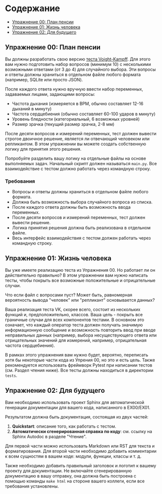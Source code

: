 # Содержание

- [Упражнение 00: План пенсии](#упражнение-00-план-пенсии)
- [Упражнение 01: Жизнь человека](#упражнение-01-жизнь-человека)
- [Упражнение 02: Для будущего](#упражнение-02-для-будущего)

## Упражнение 00: План пенсии

Вы должны разработать свою версию [теста Voight-Kampff](https://bladerunner.fandom.com/wiki/Voight-Kampff_test).
Для этого вам нужно подготовить набор вопросов (минимум 10) с несколькими возможными ответами
(от 3 до 4) для случайного выбора. Эти вопросы и ответы должны храниться в отдельном файле
любого формата (например, SQLite или просто JSON).

После каждого ответа нужно вручную ввести набор переменных, задаваемых лицами, задающими
вопросы:

- Частота дыхания (измеряется в BPM, обычно составляет 12-16 дыханий в минуту)
- Частота сердцебиения (обычно составляет 60-100 ударов в минуту)
- Уровень бледности (категориальный, 6 возможных уровней)
- Размер зрачка (текущий размер зрачка, 2-8 мм)

После десяти вопросов и измерений переменных, тест должен вывести строгое двоичное
решение, является ли отвечающий человеком или репликантом. В этом упражнении вы можете
создать собственную логику для принятия этого решения.

Попробуйте разделить вашу логику на отдельные файлы на основе выполняемых задач. Начальный
скрипт должен называться `main.py`. Все взаимодействие с тестом должно работать через
командную строку.

### Требования

- Вопросы и ответы должны храниться в отдельном файле любого формата.
- Должна быть возможность выбора случайного вопроса из списка.
- После каждого ответа должны быть возможность ввода переменных.
- После десяти вопросов и измерений переменных, тест должен вывести решение.
- Логика принятия решения должна быть реализована в отдельном файле.
- Весь интерфейс взаимодействия с тестом должен работать через командную строку.

## Упражнение 01: Жизнь человека

Вы уже имеете реализацию теста из Упражнения 00. Но работает ли он действительно правильно? В этом
упражнении вам нужно написать тесты, чтобы покрыть все возможные положительные и отрицательные
случаи.

Что если файл с вопросами пуст? Может быть, равномерная вероятность вывода "человек" или
"репликант" основывается данных?

Ваша реализация теста VK, скорее всего, состоит из нескольких функций и, предположительно, классов.
Ваша цель - покрыть все граничные случаи для всех компонентов тестами. В основном это означает,
что каждый оператор теста должен получать значимую информационную сообщение и возможность повторить
ввод при вводе неправильных данных (например, выбора несуществующего ответа или отрицательных значений
для измерений, например, отрицательная частота сердцебиения).

В рамках этого упражнения вам нужно будет, вероятно, переписать хотя бы некоторые части кода из Упрения 00,
но это и есть цель. Также рекомендуется использовать фреймворк Pytest при написании тестов (см. Раздел чтения ниже). Все
тесты должны находиться в директории `tests`.

## Упражнение 02: Для будущего

Вам необходимо использовать проект Sphinx для автоматической генерации документации для вашего кода, написанного в
EX00/EX01.

Результатом должна быть документация, состоящая из двух частей:

1. **Quickstart**: описание того, как работать с тестом.
2. **Автоматически сгенерированная справка по коду**: см. ссылку на Sphinx Autodoc в разделе "Чтение".

Для первой части можно использовать Markdown или RST для текста и форматирования. Для второй части необходимо добавить
комментарии к всем сущностям в вашем коде: модули, функции, классы и т. д.

Также необходимо добавить правильный заголовок и логотип к вашему проекту для документации. Не включайте сгенерированную
документацию в вашу отправку, она должна быть построена с помощью команды `make html` на стороне вашего коллеги, если
все требования установлены.